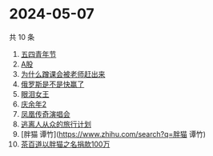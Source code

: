 # 2024-05-07

共 10 条

<!-- BEGIN -->
<!-- 最后更新时间 Tue May 07 2024 00:15:02 GMT+0800 (China Standard Time) -->

1. [五四青年节](https://www.zhihu.com/search?q=五四青年节)
1. [A股](https://www.zhihu.com/search?q=A股)
1. [为什么蹭课会被老师赶出来](https://www.zhihu.com/search?q=为什么蹭课会被老师赶出来)
1. [俄罗斯是不是快赢了](https://www.zhihu.com/search?q=俄罗斯是不是快赢了)
1. [眼泪女王](https://www.zhihu.com/search?q=眼泪女王)
1. [庆余年2](https://www.zhihu.com/search?q=庆余年2)
1. [凤凰传奇演唱会](https://www.zhihu.com/search?q=凤凰传奇演唱会)
1. [逃离人从众的旅行计划](https://www.zhihu.com/search?q=逃离人从众的旅行计划)
1. [胖猫 谭竹](https://www.zhihu.com/search?q=胖猫 谭竹)
1. [茶百道以胖猫之名捐款100万](https://www.zhihu.com/search?q=茶百道以胖猫之名捐款100万)

<!-- END -->

